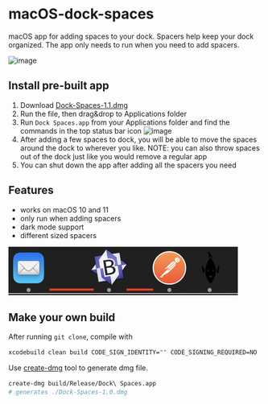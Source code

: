 # macOS-dock-spaces

macOS app for adding spaces to your dock. Spacers help keep your dock organized. The app only needs to run when you need to add spacers.

![image](./images/dock.png)

## Install pre-built app

1. Download [Dock-Spaces-1.1.dmg](https://github.com/saada/Dock-Spaces/raw/master/Dock-Spaces-1.1.dmg)
2. Run the file, then drag&drop to Applications folder
3. Run `Dock Spaces.app` from your Applications folder and find the commands in the top status bar icon ![image](./images/dock-spaces.png)
4. After adding a few spaces to dock, you will be able to move the spaces around the dock to wherever you like. NOTE: you can also throw spaces out of the dock just like you would remove a regular app
5. You can shut down the app after adding all the spacers you need

## Features

- works on macOS 10 and 11
- only run when adding spacers
- dark mode support
- different sized spacers

![image](./images/small_space.png)

## Make your own build

After running `git clone`, compile with

```sh
xcodebuild clean build CODE_SIGN_IDENTITY="" CODE_SIGNING_REQUIRED=NO
```

Use [create-dmg](https://github.com/sindresorhus/create-dmg) tool to generate dmg file.

```sh
create-dmg build/Release/Dock\ Spaces.app
# generates ./Dock-Spaces-1.0.dmg
```
